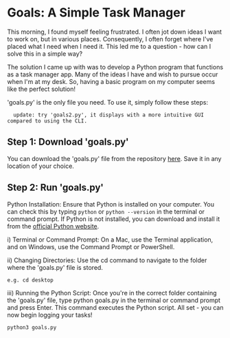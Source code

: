 # Goals: A Simple Task Manager

This morning, I found myself feeling frustrated. I often jot down ideas I want to work on, but in various places. Consequently, I often forget where I've placed what I need when I need it. This led me to a question - how can I solve this in a simple way?

The solution I came up with was to develop a Python program that functions as a task manager app. Many of the ideas I have and wish to pursue occur when I'm at my desk. So, having a basic program on my computer seems like the perfect solution!

'goals.py' is the only file you need. To use it, simply follow these steps:
      
      update: try 'goals2.py', it displays with a more intuitive GUI compared to using the CLI.  
## Step 1: Download 'goals.py'

You can download the 'goals.py' file from the repository [here](https://github.com/SoManyDistractions/Goals/blob/main/goals.py). Save it in any location of your choice.

## Step 2: Run 'goals.py'
Python Installation: Ensure that Python is installed on your computer. You can check this by typing `python` or `python --version` in the terminal or command prompt. If Python is not installed, you can download and install it from the [official Python website](https://www.python.org/downloads/).

i) Terminal or Command Prompt: On a Mac, use the Terminal application, and on Windows, use the Command Prompt or PowerShell.

ii) Changing Directories: Use the cd command to navigate to the folder where the 'goals.py' file is stored.

    e.g. cd desktop

iii) Running the Python Script: Once you're in the correct folder containing the 'goals.py' file, type python goals.py in the terminal or command prompt and press Enter. This command executes the Python script.
All set - you can now begin logging your tasks!

`python3 goals.py`

